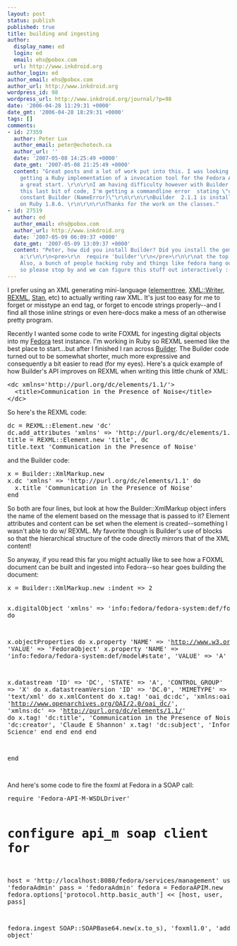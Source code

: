 ```yaml
---
layout: post
status: publish
published: true
title: building and ingesting
author:
  display_name: ed
  login: ed
  email: ehs@pobox.com
  url: http://www.inkdroid.org
author_login: ed
author_email: ehs@pobox.com
author_url: http://www.inkdroid.org
wordpress_id: 98
wordpress_url: http://www.inkdroid.org/journal/?p=98
date: '2006-04-28 11:29:31 +0000'
date_gmt: '2006-04-28 18:29:31 +0000'
tags: []
comments:
- id: 27359
  author: Peter Lux
  author_email: peter@echotech.ca
  author_url: ''
  date: '2007-05-08 14:25:49 +0000'
  date_gmt: '2007-05-08 21:25:49 +0000'
  content: "Great posts and a lot of work put into this. I was looking for some help
    getting a Ruby implementation of a invocation tool for the Fedora API. This is
    a great start. \r\n\r\nI am having difficulty however with Builder. When I run
    this last bit of code, I'm getting a commandline error  stating \"uninitialized
    constant Builder (NameError)\"\r\n\r\n\r\nBuilder  2.1.1 is installed running
    on Ruby 1.8.6. \r\n\r\n\r\nThanks for the work on the classes."
- id: 27519
  author: ed
  author_email: ehs@pobox.com
  author_url: http://www.inkdroid.org
  date: '2007-05-09 06:09:37 +0000'
  date_gmt: '2007-05-09 13:09:37 +0000'
  content: "Peter, how did you install Builder? Did you install the gem? Try putting
    a:\r\n\r\n<pre>\r\n  require 'builder'\r\n</pre>\r\n\r\nat the top of your script.
    Also, a bunch of people hacking ruby and things like fedora hang out in irc://chat.freenode.net/#code4lib
    so please stop by and we can figure this stuff out interactively :-)"
---
```

<p>I prefer using an XML generating mini-language (<a href="http://effbot.org/zone/element-index.htm">elementtree</a>, <a href="http://search.cpan.org/dist/XML::Writer/">XML::Writer</a>, <a href="http://www.germane-software.com/software/rexml/">REXML</a>, <a href="http://web.archive.org/web/20101208214148/http://www.kieranholland.com:80/code/documentation/nevow-stan/">Stan</a>, etc) to actually writing raw XML. It's just too easy for me to forget or misstype an end tag, or forget to encode strings properly--and I find all those inline strings or even here-docs make a mess of an otherwise pretty program.</p>
<p>Recently I wanted some code to write FOXML for ingesting digital objects into my <a href="http://fedora.info">Fedora</a> test instance. I'm working in Ruby so REXML seemed like the best place to start...but after I finished I ran across <a href="http://www.xml.com/pub/a/2006/01/04/creating-xml-with-ruby-and-builder.html">Builder</a>. The Builder code turned out to be somewhat shorter, much more expressive and consequently a bit easier to read (for my eyes). Here's a quick example of how Builder's API improves on REXML when writing this little chunk of XML:</p>
<pre>&lt;dc xmlns='http://purl.org/dc/elements/1.1/'&gt;
  &lt;title&gt;Communication in the Presence of Noise&lt;/title&gt;
&lt;/dc&gt;
</pre>
<p>So here's the REXML code:</p>
<pre lang="ruby">
dc = REXML::Element.new 'dc'
dc.add_attributes 'xmlns' => 'http://purl.org/dc/elements/1.1/'
title = REXML::Element.new 'title', dc
title.text 'Communication in the Presence of Noise'
</pre>
<p>and the Builder code:</p>
<pre lang="ruby">
x = Builder::XmlMarkup.new 
x.dc 'xmlns' => 'http://purl.org/dc/elements/1.1' do
  x.title 'Communication in the Presence of Noise'
end
</pre>
<p>So both are four lines, but look at how the Builder::XmlMarkup object infers the name of the element based on the message that is passed to it? Element attributes and content can be set when the element is created--something I wasn't able to do w/ REXML. My favorite though is Builder's use of blocks so that the hierarchical structure of the code directly mirrors that of the XML content!</p>
<p>So anyway, if you read this far you might actually like to see how a FOXML document can be built and ingested into Fedora--so hear goes building the document:</p>
<pre lang="ruby">
x = Builder::XmlMarkup.new :indent => 2
  
x.digitalObject 'xmlns' => 'info:fedora/fedora-system:def/foxml#' do
  
  x.objectProperties do
    x.property 'NAME' => 'http://www.w3.org/1999/02/22-rdf-syntax-ns#type',
      'VALUE' => 'FedoraObject'
    x.property 'NAME' => 'info:fedora/fedora-system:def/model#state',
      'VALUE' => 'A'
  end

  x.datastream 'ID' => 'DC', 'STATE' => 'A', 'CONTROL_GROUP' => 'X' do
    x.datastreamVersion 'ID' => 'DC.0', 'MIMETYPE' => 'text/xml' do
      x.xmlContent do
        x.tag! 'oai_dc:dc',
          'xmlns:oai_dc' => 'http://www.openarchives.org/OAI/2.0/oai_dc/',
          'xmlns:dc' => 'http://purl.org/dc/elements/1.1/' do
          x.tag! 'dc:title', 'Communication in the Presence of Noise'
          x.tag! 'dc:creator', 'Claude E Shannon'
          x.tag! 'dc:subject', 'Information Science'
        end
      end
    end
  end

end

</pre>
<p>And here's some code to fire the foxml at Fedora in a SOAP call:</p>
<pre lang="ruby">
require 'Fedora-API-M-WSDLDriver'

# configure api_m soap client for 
host = 'http://localhost:8080/fedora/services/management'
user = 'fedoraAdmin'
pass = 'fedoraAdmin'
fedora = FedoraAPIM.new
fedora.options['protocol.http.basic_auth'] &lt;&lt; [host, user, pass]

fedora.ingest SOAP::SOAPBase64.new(x.to_s), 'foxml1.0', 'added test object' 
</pre>
